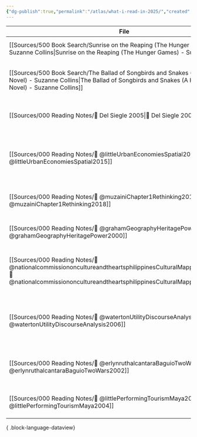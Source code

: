 ```yaml
---
{"dg-publish":true,"permalink":"/atlas/what-i-read-in-2025/","created":"2025-04-23T08:56:44.000+08:00","updated":"2025-05-28T11:18:35.000+08:00"}
---
```



| File                                                                                                                                                                                            | Cover                                                                                                                                                                                                    | Title                                                                                          | Yr   |
| ----------------------------------------------------------------------------------------------------------------------------------------------------------------------------------------------- | -------------------------------------------------------------------------------------------------------------------------------------------------------------------------------------------------------- | ---------------------------------------------------------------------------------------------- | ---- |
| [[Sources/500 Book Search/Sunrise on the Reaping (The Hunger Games) - Suzanne Collins\|Sunrise on the Reaping (The Hunger Games) - Suzanne Collins]]                                         | ![cover\|80](http://books.google.com/books/content?id=Q67f0AEACAAJ&printsec=frontcover&img=1&zoom=1&source=gbs_api)                                                                                      | Sunrise on the Reaping (The Hunger Games).                                                     | \-   |
| [[Sources/500 Book Search/The Ballad of Songbirds and Snakes (A Hunger Games Novel) - Suzanne Collins\|The Ballad of Songbirds and Snakes (A Hunger Games Novel) - Suzanne Collins]]         | ![cover\|80](http://books.google.com/books/content?id=NrahDwAAQBAJ&printsec=frontcover&img=1&zoom=1&edge=curl&source=gbs_api)                                                                            | The Ballad of Songbirds and Snakes (A Hunger Games Novel)                                      | 2020 |
| [[Sources/000 Reading Notes/📖 Del Siegle 2005\|📖 Del Siegle 2005]]                                                                                                                         | ![cover\|80](https://m.media-amazon.com/images/I/41xwLfSJ5WL._SY445_SX342_.jpg)                                                                                                                          | Developing mentorship programs for gifted students                                             | 2005 |
| [[Sources/000 Reading Notes/📖 @littleUrbanEconomiesSpatial2015\|📖 @littleUrbanEconomiesSpatial2015]]                                                                                       | ![cover\|80](\-)                                                                                                                                                                                         | Urban Economies and Spatial Governmentalities in the World Heritage City of Antigua, Guatemala | 2015 |
| [[Sources/000 Reading Notes/📖 @muzainiChapter1Rethinking2018\|📖 @muzainiChapter1Rethinking2018]]                                                                                           | ![cover\|80](https://www.e-elgar.com/shop/media/catalog/product/cache/01c740ac49768798d3ac9bd0cdac340f/9/7/9781788110730.jpg)                                                                            | Chapter 1: Rethinking heritage, but ‘from below’                                               | 2018 |
| [[Sources/000 Reading Notes/📖 @grahamGeographyHeritagePower2000\|📖 @grahamGeographyHeritagePower2000]]                                                                                     | ![cover\|80](https://images.routledge.com/common/jackets/crclarge/978034067/9780340677780.jpg)                                                                                                           | A geography of heritage : power, culture, and economy                                          | 2000 |
| [[Sources/000 Reading Notes/📖 @nationalcommissiononcultureandtheartsphilippinesCulturalMappingToolkit2019\|📖 @nationalcommissiononcultureandtheartsphilippinesCulturalMappingToolkit2019]] | ![cover\|80](https://talapamana.ncca.gov.ph/images/2022/07/04/o1.jpg)                                                                                                                                    | Cultural Mapping Toolkit: A Guide for Participatory Cultural Mapping in Local Communities      | 2019 |
| [[Sources/000 Reading Notes/📖 @watertonUtilityDiscourseAnalysis2006\|📖 @watertonUtilityDiscourseAnalysis2006]]                                                                             | ![cover\|80](https://i1.rgstatic.net/publication/240530112_The_Utility_of_Discourse_Analysis_to_Heritage_Studies_The_Burra_Charter_and_Social_Inclusion/links/561757a208ae1a8880036cb2/largepreview.png) | The Utility of Discourse Analysis to Heritage Studies: The Burra Charter and Social Inclusion  | 2006 |
| [[Sources/000 Reading Notes/📖 @erlynruthalcantaraBaguioTwoWars2002\|📖 @erlynruthalcantaraBaguioTwoWars2002]]                                                                               | ![cover\|80](https://cdn.aaa.org.hk/w500/physical_collection/2589E59-893B-43FB-8D96-5BA2B49A3.jpg)                                                                                                       | Baguio Between Two Wars: The Creation and Destruction of a Summer Capital                      | 2002 |
| [[Sources/000 Reading Notes/📖 @littlePerformingTourismMaya2004\|📖 @littlePerformingTourismMaya2004]]                                                                                       | ![cover\|80](\-)                                                                                                                                                                                         | Performing Tourism: Maya Women's Strategies                                                    | 2004 |

{ .block-language-dataview}
